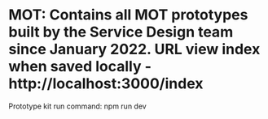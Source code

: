 # MOT: Contains all MOT prototypes built by the Service Design team since January 2022. URL view index when saved locally - http://localhost:3000/index
Prototype kit run command: npm run dev
